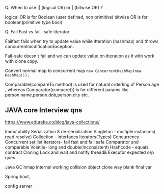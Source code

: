 
Q. When to use || (logical OR) or | (bitwise OR) ?
  
logical OR is for Boolean (user defined, non primitive)
bitwise OR is for boolean(primitive type bool)


Q. Fail Fast vs fail -safe itterator

Failfast fails when try to update value while itteration (hashmap) and throws concurrentmodificationException.

Fail-safe doesn't fail and we can update value on itteration as it with work with clone copy.

Convert normal map to concurrent map `new ConcurrentHashMap(new HashMap());`

Comparable(compareTo method) is used for natural orderling of Person.age , whereas Comparator(compare()) is for different params like person.name,person.dob,person.city etc.


## JAVA core Interview qns
https://www.edureka.co/blog/java-collections/



Immutability
Serialization   & de-serialization 
Singleton - multiple instances( read resolve)
Collection - interfaces
Iterators(Types)
Concurrency - Concurrent set list
Iterators- fail fast and fail safe
Comparator and comparable
Volatile- long and double(Inconsistent)
Hashcode - equals contract
Cloning
Lock and wait and notify
thread& Executor
expected o/p ques

Java 
GC
hmap internal working collision
object clone way
blank final var


Spring boot, 

config server 
